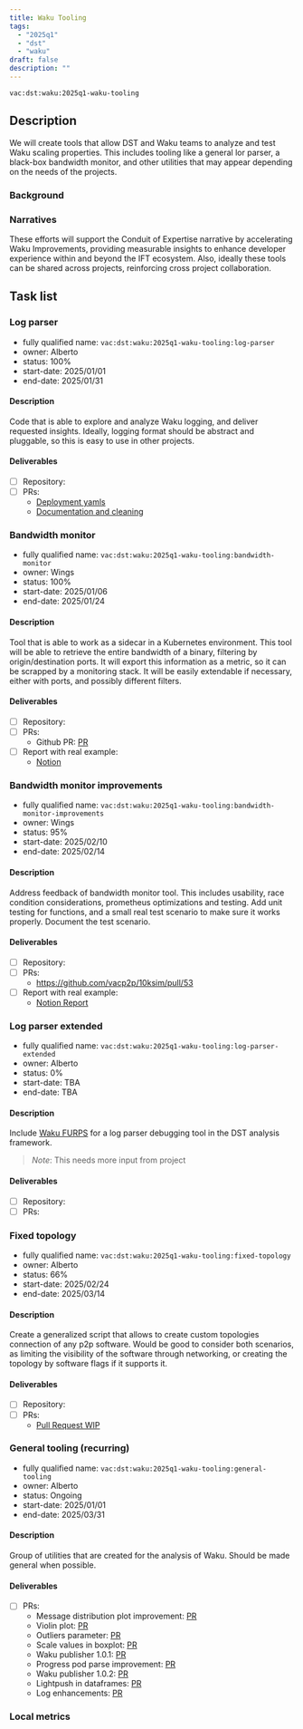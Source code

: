 ```yaml
---
title: Waku Tooling
tags:
  - "2025q1"
  - "dst"
  - "waku"
draft: false
description: ""
---
```


`vac:dst:waku:2025q1-waku-tooling`

## Description

We will create tools that allow
DST and Waku teams to analyze and test
Waku scaling properties.
This includes tooling like a general lor parser,
a black-box bandwidth monitor, and other
utilities that may appear 
depending on the needs of the projects.

### Background

### Narratives

These efforts will support the Conduit of Expertise narrative by
accelerating Waku Improvements,
providing measurable insights
to enhance developer experience
within and beyond the IFT ecosystem.
Also, ideally these tools can be shared across projects, 
reinforcing cross project collaboration.


## Task list

### Log parser

* fully qualified name: `vac:dst:waku:2025q1-waku-tooling:log-parser`
* owner: Alberto
* status: 100%
* start-date: 2025/01/01
* end-date: 2025/01/31

#### Description
Code that is able to explore and analyze
Waku logging, and deliver requested insights.
Ideally, logging format should be abstract and pluggable,
so this is easy to use in other projects.

#### Deliverables
- [ ] Repository:
- [ ] PRs:
  - [Deployment yamls](https://github.com/vacp2p/10ksim/pull/54)
  - [Documentation and cleaning](https://github.com/vacp2p/10ksim/pull/52)

### Bandwidth monitor

* fully qualified name: `vac:dst:waku:2025q1-waku-tooling:bandwidth-monitor`
* owner: Wings
* status: 100%
* start-date: 2025/01/06
* end-date: 2025/01/24

#### Description
Tool that is able to work as a sidecar
in a Kubernetes environment.
This tool will be able to retrieve
the entire bandwidth of a binary,
filtering by origin/destination ports.
It will export this information as a metric,
so it can be scrapped by a monitoring stack.
It will be easily extendable if necessary, 
either with ports, and possibly different filters.

#### Deliverables
- [ ] Repository:
- [ ] PRs:
  - Github PR: [PR](https://github.com/vacp2p/10ksim/pull/53)
- [ ] Report with real example:
  - [Notion](https://www.notion.so/Raw-bandwidth-monitor-sidecar-18b8f96fb65c8062a2a8e176b0ac49be)

### Bandwidth monitor improvements

* fully qualified name: `vac:dst:waku:2025q1-waku-tooling:bandwidth-monitor-improvements`
* owner: Wings
* status: 95%
* start-date: 2025/02/10
* end-date: 2025/02/14

#### Description
Address feedback of bandwidth monitor tool.
This includes usability, race condition considerations,
prometheus optimizations and testing.
Add unit testing for functions, and a small
real test scenario to make sure it works properly.
Document the test scenario.

#### Deliverables
- [ ] Repository:
- [ ] PRs:
  - https://github.com/vacp2p/10ksim/pull/53
- [ ] Report with real example:
  - [Notion Report](https://www.notion.so/Raw-bandwidth-sidecar-Update-19d8f96fb65c80deb38ad95614d3cf34)

### Log parser extended

* fully qualified name: `vac:dst:waku:2025q1-waku-tooling:log-parser-extended`
* owner: Alberto
* status: 0%
* start-date: TBA
* end-date: TBA

#### Description
Include [Waku FURPS](https://www.notion.so/Waku-FURPS-1498f96fb65c803faedef2a591c22c00#1508f96fb65c80a8abd6f5d37a273657) for a log parser debugging tool
in the DST analysis framework.
> *Note*: This needs more input from project

#### Deliverables
- [ ] Repository:
- [ ] PRs:

### Fixed topology

* fully qualified name: `vac:dst:waku:2025q1-waku-tooling:fixed-topology`
* owner: Alberto
* status: 66%
* start-date: 2025/02/24
* end-date: 2025/03/14

#### Description
Create a generalized script that allows to create
custom topologies connection of any p2p software.
Would be good to consider both scenarios,
as limiting the visibility of the software through networking,
or creating the topology by software flags if it supports it.

#### Deliverables
- [ ] Repository:
- [ ] PRs:
  - [Pull Request WIP](https://github.com/vacp2p/10ksim/pull/64)

### General tooling (recurring)

* fully qualified name: `vac:dst:waku:2025q1-waku-tooling:general-tooling`
* owner: Alberto
* status: Ongoing
* start-date: 2025/01/01
* end-date: 2025/03/31

#### Description
Group of utilities that are created
for the analysis of Waku.
Should be made general when possible.

#### Deliverables
- [ ] PRs:
  - Message distribution plot improvement: [PR](https://github.com/vacp2p/10ksim/pull/47)
  - Violin plot: [PR](https://github.com/vacp2p/10ksim/pull/51)
  - Outliers parameter: [PR](https://github.com/vacp2p/10ksim/pull/57)
  - Scale values in boxplot: [PR](https://github.com/vacp2p/10ksim/pull/58)
  - Waku publisher 1.0.1: [PR](https://github.com/vacp2p/10ksim/pull/59)
  - Progress pod parse improvement: [PR](https://github.com/vacp2p/10ksim/pull/60)
  - Waku publisher 1.0.2: [PR](https://github.com/vacp2p/10ksim/pull/61)
  - Lightpush in dataframes: [PR](https://github.com/vacp2p/10ksim/pull/62)
  - Log enhancements: [PR](https://github.com/vacp2p/10ksim/pull/63)

### Local metrics
